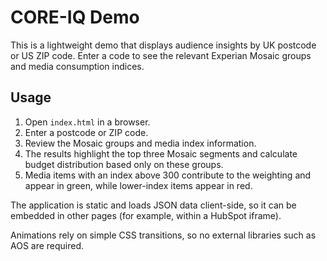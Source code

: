 # CORE-IQ Demo

This is a lightweight demo that displays audience insights by UK postcode or US ZIP code. Enter a code to see the relevant Experian Mosaic groups and media consumption indices.

## Usage
1. Open `index.html` in a browser.
2. Enter a postcode or ZIP code.
3. Review the Mosaic groups and media index information.
4. The results highlight the top three Mosaic segments and calculate budget distribution based only on these groups.
5. Media items with an index above 300 contribute to the weighting and appear in green, while lower-index items appear in red.

The application is static and loads JSON data client-side, so it can be embedded in other pages (for example, within a HubSpot iframe).

Animations rely on simple CSS transitions, so no external libraries such as AOS are required.
